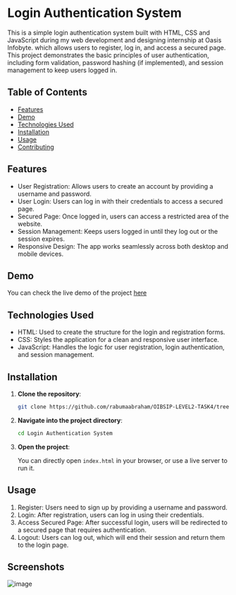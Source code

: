 # Login Authentication System

This is a simple login authentication system built with HTML, CSS and JavaScript during my web development and designing internship at Oasis Infobyte. which allows users to register, log in, and access a secured page. This project demonstrates the basic principles of user authentication, including form validation, password hashing (if implemented), and session management to keep users logged in.

## Table of Contents

- [Features](#features)
- [Demo](#demo)
- [Technologies Used](#technologies-used)
- [Installation](#installation)
- [Usage](#usage)
- [Contributing](#contributing)

## Features

- User Registration: Allows users to create an account by providing a username and password.
- User Login: Users can log in with their credentials to access a secured page.
- Secured Page: Once logged in, users can access a restricted area of the website.
- Session Management: Keeps users logged in until they log out or the session expires.
- Responsive Design: The app works seamlessly across both desktop and mobile devices.

## Demo

You can check the live demo of the project [here](https://rabumaabraham.github.io/OIBSIP-LEVEL2-TASK4/) 
## Technologies Used

- HTML: Used to create the structure for the login and registration forms.
- CSS: Styles the application for a clean and responsive user interface.
- JavaScript: Handles the logic for user registration, login authentication, and session management. 

## Installation

1. **Clone the repository**:

    ```bash
    git clone https://github.com/rabumaabraham/OIBSIP-LEVEL2-TASK4/tree/main
    ```

2. **Navigate into the project directory**:

    ```bash
    cd Login Authentication System
    ```

3. **Open the project**:

    You can directly open `index.html` in your browser, or use a live server to run it.

## Usage

1. Register: Users need to sign up by providing a username and password.
2. Login: After registration, users can log in using their credentials.
3. Access Secured Page: After successful login, users will be redirected to a secured page that requires authentication.
4. Logout: Users can log out, which will end their session and return them to the login page.

## Screenshots

![image](https://github.com/user-attachments/assets/8543db66-46c0-4821-bca4-7b68c8221a88)

